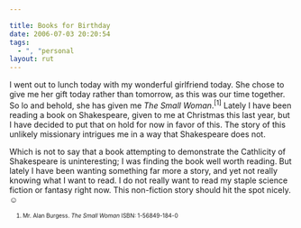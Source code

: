```yaml
---

title: Books for Birthday
date: 2006-07-03 20:20:54
tags:
  - ", "personal
layout: rut
---
```


I went out to lunch today with my wonderful girlfriend today.  She chose to give me her gift today rather than tomorrow, as this was our time together.  So lo and behold, she has given me <i>The Small Woman</i>.<sup>[1]</sup>  Lately I have been reading a book on Shakespeare, given to me at Christmas this last year, but I have decided to put that on hold for now in favor of this.  The story of this unlikely missionary intrigues me in a way that Shakespeare does not.  

Which is not to say that a book attempting to demonstrate the Cathlicity of Shakespeare is uninteresting; I was finding the book well worth reading.  But lately I have been wanting something far more a story, and yet not really knowing what I want to read.  I do not really want to read my staple science fiction or fantasy right now.  This non-fiction story should hit the spot nicely. &#x263a;

<font size="-2"><ol><font size="-2"><li><font size="-2">Mr. Alan Burgess.  <i>The Small Woman</i>  ISBN:  1-56849-184-0</font></li>
</font></ol></font>

